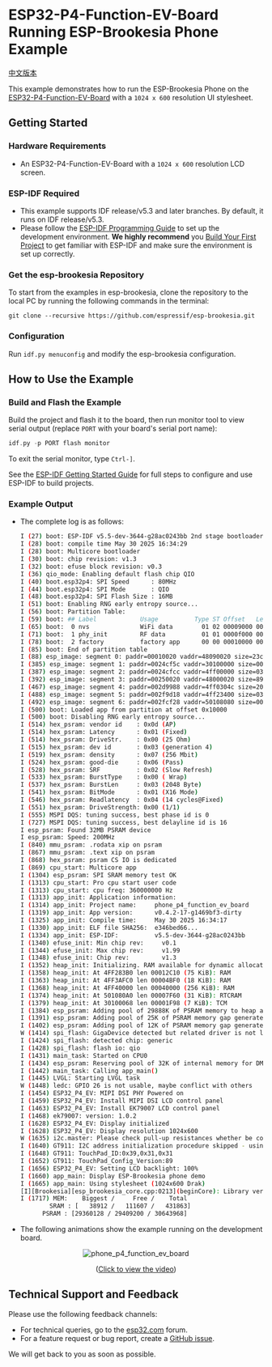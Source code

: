 # ESP32-P4-Function-EV-Board Running ESP-Brookesia Phone Example

[中文版本](./README_CN.md)

This example demonstrates how to run the ESP-Brookesia Phone on the [ESP32-P4-Function-EV-Board](https://docs.espressif.com/projects/esp-dev-kits/en/latest/esp32p4/esp32-p4-function-ev-board/index.html) with a `1024 x 600` resolution UI stylesheet.

## Getting Started

### Hardware Requirements

* An ESP32-P4-Function-EV-Board with a `1024 x 600` resolution LCD screen.

### ESP-IDF Required

- This example supports IDF release/v5.3 and later branches. By default, it runs on IDF release/v5.3.
- Please follow the [ESP-IDF Programming Guide](https://docs.espressif.com/projects/esp-idf/en/latest/esp32/get-started/index.html) to set up the development environment. **We highly recommend** you [Build Your First Project](https://docs.espressif.com/projects/esp-idf/en/latest/esp32/get-started/index.html#build-your-first-project) to get familiar with ESP-IDF and make sure the environment is set up correctly.

### Get the esp-brookesia Repository

To start from the examples in esp-brookesia, clone the repository to the local PC by running the following commands in the terminal:

```
git clone --recursive https://github.com/espressif/esp-brookesia.git
```

### Configuration

Run `idf.py menuconfig` and modify the esp-brookesia configuration.

## How to Use the Example

### Build and Flash the Example

Build the project and flash it to the board, then run monitor tool to view serial output (replace `PORT` with your board's serial port name):

```c
idf.py -p PORT flash monitor
```

To exit the serial monitor, type `Ctrl-]`.

See the [ESP-IDF Getting Started Guide](https://docs.espressif.com/projects/esp-idf/en/latest/get-started/index.html) for full steps to configure and use ESP-IDF to build projects.

### Example Output

- The complete log is as follows:

    ```bash
    I (27) boot: ESP-IDF v5.5-dev-3644-g28ac0243bb 2nd stage bootloader
    I (28) boot: compile time May 30 2025 16:34:29
    I (28) boot: Multicore bootloader
    I (30) boot: chip revision: v1.3
    I (32) boot: efuse block revision: v0.3
    I (36) qio_mode: Enabling default flash chip QIO
    I (40) boot.esp32p4: SPI Speed      : 80MHz
    I (44) boot.esp32p4: SPI Mode       : QIO
    I (48) boot.esp32p4: SPI Flash Size : 16MB
    I (51) boot: Enabling RNG early entropy source...
    I (56) boot: Partition Table:
    I (59) boot: ## Label            Usage          Type ST Offset   Length
    I (65) boot:  0 nvs              WiFi data        01 02 00009000 00006000
    I (71) boot:  1 phy_init         RF data          01 01 0000f000 00001000
    I (78) boot:  2 factory          factory app      00 00 00010000 00f00000
    I (85) boot: End of partition table
    I (88) esp_image: segment 0: paddr=00010020 vaddr=48090020 size=23cf34h (2346804) map
    I (385) esp_image: segment 1: paddr=0024cf5c vaddr=30100000 size=00068h (   104) load
    I (387) esp_image: segment 2: paddr=0024cfcc vaddr=4ff00000 size=0304ch ( 12364) load
    I (392) esp_image: segment 3: paddr=00250020 vaddr=48000020 size=89960h (563552) map
    I (467) esp_image: segment 4: paddr=002d9988 vaddr=4ff0304c size=20388h (131976) load
    I (488) esp_image: segment 5: paddr=002f9d18 vaddr=4ff23400 size=03208h ( 12808) load
    I (492) esp_image: segment 6: paddr=002fcf28 vaddr=50108080 size=00020h (    32) load
    I (500) boot: Loaded app from partition at offset 0x10000
    I (500) boot: Disabling RNG early entropy source...
    I (514) hex_psram: vendor id    : 0x0d (AP)
    I (514) hex_psram: Latency      : 0x01 (Fixed)
    I (514) hex_psram: DriveStr.    : 0x00 (25 Ohm)
    I (515) hex_psram: dev id       : 0x03 (generation 4)
    I (519) hex_psram: density      : 0x07 (256 Mbit)
    I (524) hex_psram: good-die     : 0x06 (Pass)
    I (528) hex_psram: SRF          : 0x02 (Slow Refresh)
    I (533) hex_psram: BurstType    : 0x00 ( Wrap)
    I (537) hex_psram: BurstLen     : 0x03 (2048 Byte)
    I (541) hex_psram: BitMode      : 0x01 (X16 Mode)
    I (546) hex_psram: Readlatency  : 0x04 (14 cycles@Fixed)
    I (551) hex_psram: DriveStrength: 0x00 (1/1)
    I (555) MSPI DQS: tuning success, best phase id is 0
    I (727) MSPI DQS: tuning success, best delayline id is 16
    I esp_psram: Found 32MB PSRAM device
    I esp_psram: Speed: 200MHz
    I (840) mmu_psram: .rodata xip on psram
    I (867) mmu_psram: .text xip on psram
    I (868) hex_psram: psram CS IO is dedicated
    I (869) cpu_start: Multicore app
    I (1304) esp_psram: SPI SRAM memory test OK
    I (1313) cpu_start: Pro cpu start user code
    I (1313) cpu_start: cpu freq: 360000000 Hz
    I (1313) app_init: Application information:
    I (1314) app_init: Project name:     phone_p4_function_ev_board
    I (1319) app_init: App version:      v0.4.2-17-g1469bf3-dirty
    I (1325) app_init: Compile time:     May 30 2025 16:34:17
    I (1330) app_init: ELF file SHA256:  e346bed66...
    I (1334) app_init: ESP-IDF:          v5.5-dev-3644-g28ac0243bb
    I (1340) efuse_init: Min chip rev:     v0.1
    I (1344) efuse_init: Max chip rev:     v1.99
    I (1348) efuse_init: Chip rev:         v1.3
    I (1352) heap_init: Initializing. RAM available for dynamic allocation:
    I (1358) heap_init: At 4FF283B0 len 00012C10 (75 KiB): RAM
    I (1363) heap_init: At 4FF3AFC0 len 00004BF0 (18 KiB): RAM
    I (1368) heap_init: At 4FF40000 len 00040000 (256 KiB): RAM
    I (1374) heap_init: At 501080A0 len 00007F60 (31 KiB): RTCRAM
    I (1379) heap_init: At 30100068 len 00001F98 (7 KiB): TCM
    I (1384) esp_psram: Adding pool of 29888K of PSRAM memory to heap allocator
    I (1391) esp_psram: Adding pool of 25K of PSRAM memory gap generated due to end address alignment of irom to the heap allocator
    I (1402) esp_psram: Adding pool of 12K of PSRAM memory gap generated due to end address alignment of drom to the heap allocator
    W (1414) spi_flash: GigaDevice detected but related driver is not linked, please check option `SPI_FLASH_SUPPORT_GD_CHIP`
    I (1424) spi_flash: detected chip: generic
    I (1428) spi_flash: flash io: qio
    I (1431) main_task: Started on CPU0
    I (1434) esp_psram: Reserving pool of 32K of internal memory for DMA/internal allocations
    I (1442) main_task: Calling app_main()
    I (1445) LVGL: Starting LVGL task
    W (1448) ledc: GPIO 26 is not usable, maybe conflict with others
    I (1454) ESP32_P4_EV: MIPI DSI PHY Powered on
    I (1459) ESP32_P4_EV: Install MIPI DSI LCD control panel
    I (1463) ESP32_P4_EV: Install EK79007 LCD control panel
    I (1468) ek79007: version: 1.0.2
    I (1628) ESP32_P4_EV: Display initialized
    I (1628) ESP32_P4_EV: Display resolution 1024x600
    W (1635) i2c.master: Please check pull-up resistances whether be connected properly. Otherwise unexpected behavior would happen. For more detailed information, please read docs
    I (1640) GT911: I2C address initialization procedure skipped - using default GT9xx setup
    I (1648) GT911: TouchPad_ID:0x39,0x31,0x31
    I (1652) GT911: TouchPad_Config_Version:89
    I (1656) ESP32_P4_EV: Setting LCD backlight: 100%
    I (1660) app_main: Display ESP-Brookesia phone demo
    I (1665) app_main: Using stylesheet (1024x600 Drak)
    [I][Brookesia][esp_brookesia_core.cpp:0213](beginCore): Library version: 0.5.0
    I (1717) MEM:    Biggest /     Free /    Total
            SRAM : [   38912 /   111607 /   431863]
          PSRAM : [29360128 / 29409200 / 30643968]
    ```

- The following animations show the example running on the development board.

<p align="center">
<img src="https://dl.espressif.com/AE/esp-dev-kits/esp_ui_phone_p4_function_ev_board_1024_600_2.gif" alt ="phone_p4_function_ev_board">
</p>

<p align="center">
(<a href="https://dl.espressif.com/AE/esp-dev-kits/esp_ui_phone_demo_1024_600_compress.mp4">Click to view the video</a>)
</p>

## Technical Support and Feedback

Please use the following feedback channels:

- For technical queries, go to the [esp32.com](https://esp32.com/viewforum.php?f=22) forum.
- For a feature request or bug report, create a [GitHub issue](https://github.com/espressif/esp-brookesia/issues).

We will get back to you as soon as possible.
